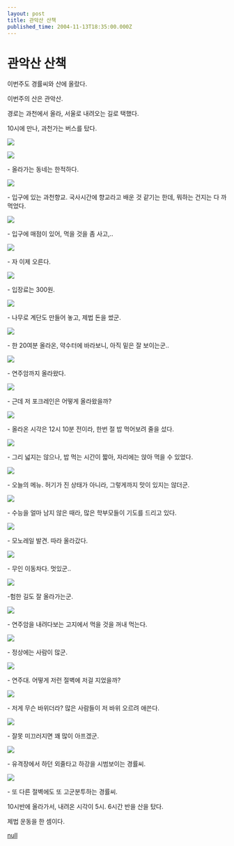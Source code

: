 ```yaml
---
layout: post
title: 관악산 산책
published_time: 2004-11-13T18:35:00.000Z
---
```


# 관악산 산책


이번주도 경률씨와 산에 올랐다.

이번주의 산은 관악산.

경로는 과천에서 올라, 서울로 내려오는 길로 택했다.

10시에 만나, 과천가는 버스를 탔다.

![](../pds/200902/04/80/a0109780_498978e230d3e.jpg)

![](../pds/200902/04/80/a0109780_498978e243b5e.jpg)

\- 올라가는 동네는 한적하다.

![](../pds/200902/04/80/a0109780_498978e25f86f.jpg)

\- 입구에 있는 과천향교. 국사시간에 향교라고 배운 것 같기는 한데, 뭐하는 건지는 다 까먹었다.

![](../pds/200902/04/80/a0109780_498978e274312.jpg)

\- 입구에 매점이 있어, 먹을 것을 좀 사고,..

![](../pds/200902/04/80/a0109780_498978e289d63.jpg)

\- 자 이제 오른다.

![](../pds/200902/04/80/a0109780_498978e29cffe.jpg)

\- 입장료는 300원.

![](../pds/200902/04/80/a0109780_498978e2ba9e0.jpg)

\- 나무로 계단도 만들어 놓고, 제법 돈을 썼군.

![](../pds/200902/04/80/a0109780_498978e2cfd66.jpg)

\- 한 20여분 올라온, 약수터에 바라보니, 아직 밑은 잘 보이는군..

![](../pds/200902/04/80/a0109780_498978e2e0209.jpg)

\- 연주암까지 올라왔다.

![](../pds/200902/04/80/a0109780_498978e2f3944.jpg)

\- 근데 저 포크레인은 어떻게 올라왔을까?

![](../pds/200902/04/80/a0109780_498978e310d94.jpg)

\- 올라온 시각은 12시 10분 전이라, 한번 절 밥 먹어보려 줄을 섰다.

![](../pds/200902/04/80/a0109780_498978e32769d.jpg)

\- 그리 넓지는 않으나, 밥 먹는 시간이 짧아, 자리에는 앉아 먹을 수 있었다.

![](../pds/200902/04/80/a0109780_498978e34309a.jpg)

\- 오늘의 메뉴. 허기가 진 상태가 아니라, 그렇게까지 맛이 있지는 않더군.

![](../pds/200902/04/80/a0109780_498978e355b75.jpg)

\- 수능을 얼마 남지 않은 때라, 많은 학부모들이 기도를 드리고 있다.

![](../pds/200902/04/80/a0109780_498978e378c59.jpg)

\- 모노레일 발견. 따라 올라갔다.

![](../pds/200902/04/80/a0109780_498978e38d75a.jpg)

\- 무인 이동차다. 멋있군..

![](../pds/200902/04/80/a0109780_498978e3a9668.jpg)

-험한 길도 잘 올라가는군.

![](../pds/200902/04/80/a0109780_498978e3be681.jpg)

\- 연주암을 내려다보는 고지에서 먹을 것을 꺼내 먹는다.

![](../pds/200902/04/80/a0109780_498978e3d5448.jpg)

\- 정상에는 사람이 많군.

![](../pds/200902/04/80/a0109780_498978e3ef756.jpg)

\- 연주대. 어떻게 저런 절벽에 저걸 지었을까?

![](../pds/200902/04/80/a0109780_498978e43757f.jpg)

\- 저게 무슨 바위더라? 많은 사람들이 저 바위 오르려 애쓴다.

![](../pds/200902/04/80/a0109780_498978e44b32d.jpg)

\- 잘못 미끄러지면 꽤 많이 아프겠군.

![](../pds/200902/04/80/a0109780_498978e458a56.jpg)

\- 유격장에서 하던 외줄타고 하강을 시범보이는 경률씨.

![](../pds/200902/04/80/a0109780_498978e472620.jpg)

\- 또 다른 절벽에도 또 고군분투하는 경률씨.

10시반에 올라가서, 내려온 시각이 5시. 6시간 반을 산을 탔다.

제법 운동을 한 셈이다.

[null](../6166830.html#6166830_1)

